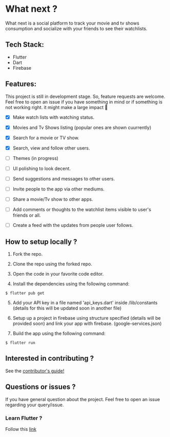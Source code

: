 

# What next ?

What next is a social platform to track your movie and tv shows consumption and socialize with your friends to see their watchlists.

## Tech Stack:

- Flutter
- Dart
- Firebase

## Features:

This project is still in development stage. So, feature requests are welcome. Feel free to open an issue if you have something in mind or if something is not working right. it might make a large impact 💓

- [x] Make watch lists with watching status.
- [x] Movies and Tv Shows listing (popular ones are shown cuurrently)
- [x] Search for a movie or TV show.
- [x] Search, view and follow other users.
- [ ] Themes (in progress)
- [ ] UI polishing to look decent.
- [ ] Send suggestions and messages to other users.
- [ ] Invite people to the app via other mediums.
- [ ] Share a movie/Tv show to other apps.
- [ ] Add comments or thoughts to the watchlist items visible to user's friends or all.
- [ ] Create a feed with the updates from people user follows.




## How to setup locally ?

1. Fork the repo.

2. Clone the repo using the forked repo.

3. Open the code in your favorite code editor.

4. Install the dependencies using the following command:

```
$ flutter pub get
```
5. Add your API key in a file named 'api_keys.dart' inside /lib/constants  (details for this will be updated soon in another file)

6. Setup up a project in firebase using structure specified (details will be provided soon) and link your app with firebase. (google-services.json) 

7. Build the app using the following command:

```
$ flutter run
```

## Interested in contributing ?

See the [contributor's guide!](contributing.md)

## Questions or issues ?

If you have general question about the project. Feel free to open an issue regarding your query/issue.

### Learn Flutter ?

Follow this [link](https://flutter.dev/)
